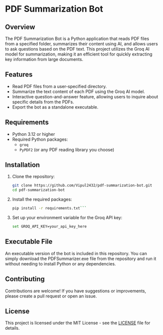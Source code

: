 # PDF Summarization Bot

## Overview

The PDF Summarization Bot is a Python application that reads PDF files from a specified folder, summarizes their content using AI, and allows users to ask questions based on the PDF text. This project utilizes the Groq AI model for summarization, making it an efficient tool for quickly extracting key information from large documents.

## Features

- Read PDF files from a user-specified directory.
- Summarize the text content of each PDF using the Groq AI model.
- Interactive question-and-answer feature, allowing users to inquire about specific details from the PDFs.
- Export the bot as a standalone executable.

## Requirements

- Python 3.12 or higher
- Required Python packages:
  - `groq`
  - `PyPDF2` (or any PDF reading library you choose)

## Installation

1. Clone the repository:

   ```bash
   git clone https://github.com/Vipul2432/pdf-summarization-bot.git
   cd pdf-summarization-bot
   ```

2. Install the required packages:

   ````bash
   pip install -r requirements.txt```

   ````

3. Set up your environment variable for the Groq API key:

   ```bash
   set GROQ_API_KEY=your_api_key_here
   ```

## Executable File

An executable version of the bot is included in this repository. You can simply download the PDFSummarizer.exe file from the repository and run it without needing to install Python or any dependencies.

## Contributing

Contributions are welcome! If you have suggestions or improvements, please create a pull request or open an issue.

## License

This project is licensed under the MIT License - see the [LICENSE](https://github.com/Vipul1432/pdf-summarization-bot/blob/main/LICENSE.txt) file for details.


